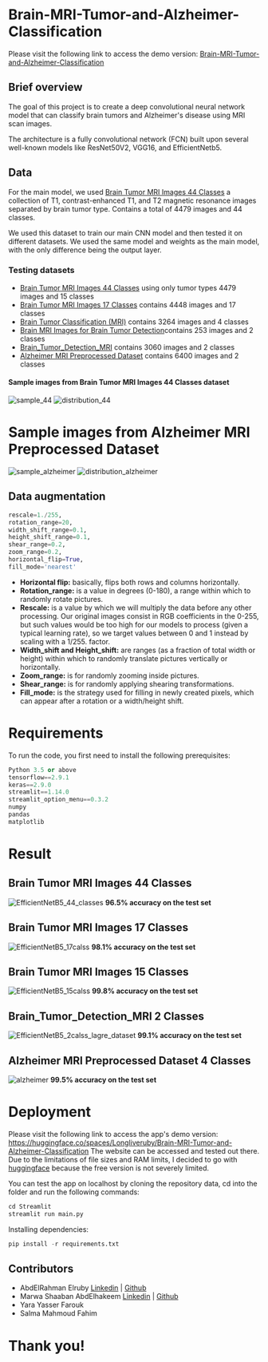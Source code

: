 # Brain-MRI-Tumor-and-Alzheimer-Classification
Please visit the following link to access the demo version: [Brain-MRI-Tumor-and-Alzheimer-Classification](https://huggingface.co/spaces/Longliveruby/Brain-MRI-Tumor-and-Alzheimer-Classification)

## Brief overview
The goal of this project is to create a deep convolutional neural network model that can classify brain tumors and Alzheimer's disease using MRI scan images.

The architecture is a fully convolutional network (FCN) built upon several well-known models like ResNet50V2, VGG16, and EfficientNetb5.

## Data
For the main model, we used [Brain Tumor MRI Images 44 Classes](https://www.kaggle.com/datasets/fernando2rad/brain-tumor-mri-images-44c) a collection of T1, contrast-enhanced T1, and T2 magnetic resonance images separated by brain tumor type. Contains a total of 4479 images and 44 classes.

We used this dataset to train our main CNN model and then tested it on different datasets. We used the same model and weights as the main model, with the only difference being the output layer. 

### Testing datasets 
- [Brain Tumor MRI Images 44 Classes](https://www.kaggle.com/datasets/fernando2rad/brain-tumor-mri-images-44c) using only tumor types 4479 images and 15 classes
- [Brain Tumor MRI Images 17 Classes](https://www.kaggle.com/datasets/fernando2rad/brain-tumor-mri-images-17-classes) contains 4448 images and 17 classes
- [Brain Tumor Classification (MRI)](https://www.kaggle.com/datasets/sartajbhuvaji/brain-tumor-classification-mri) contains 3264 images and 4 classes
- [Brain MRI Images for Brain Tumor Detection](https://www.kaggle.com/datasets/navoneel/brain-mri-images-for-brain-tumor-detection)contains 253 images and 2 classes
- [Brain_Tumor_Detection_MRI](https://www.kaggle.com/datasets/abhranta/brain-tumor-detection-mri) contains 3060 images and 2 classes
- [Alzheimer MRI Preprocessed Dataset](https://www.kaggle.com/datasets/sachinkumar413/alzheimer-mri-dataset) contains 6400 images and 2 classes

#### Sample images from Brain Tumor MRI Images 44 Classes dataset
![sample_44](https://user-images.githubusercontent.com/107134115/232938604-3b07397e-6168-4906-a898-9c405a0c347a.png)
![distribution_44](https://user-images.githubusercontent.com/107134115/232927885-a38a2138-d3e5-48a1-8d6f-7489ff35ab45.png)


# Sample images from Alzheimer MRI Preprocessed Dataset
![sample_alzheimer](https://user-images.githubusercontent.com/107134115/232930087-96ffa33f-b609-400e-ba17-f87248d157f2.png)
![distribution_alzheimer](https://user-images.githubusercontent.com/107134115/232930063-2f0e0027-c4bf-4a2c-a7a4-290ca1f0d973.png)

## Data augmentation
```python
rescale=1./255,
rotation_range=20,
width_shift_range=0.1,
height_shift_range=0.1,
shear_range=0.2,
zoom_range=0.2,
horizontal_flip=True,
fill_mode='nearest'
```
- **Horizontal flip:** basically, flips both rows and columns horizontally. 
- **Rotation_range:** is a value in degrees (0-180), a range within which to randomly rotate pictures.
- **Rescale:** is a value by which we will multiply the data before any other processing. Our original images consist in RGB coefficients in the 0-255, but such values would be too high for our models to process (given a typical learning rate), so we target values between 0 and 1 instead by scaling with a 1/255. factor.
- **Width_shift and Height_shift:** are ranges (as a fraction of total width or height) within which to randomly translate pictures vertically or horizontally.
- **Zoom_range:** is for randomly zooming inside pictures.
- **Shear_range:** is for randomly applying shearing transformations.
- **Fill_mode:** is the strategy used for filling in newly created pixels, which can appear after a rotation or a width/height shift.


# Requirements
To run the code, you first need to install the following prerequisites:
```python
Python 3.5 or above
tensorflow==2.9.1 
keras==2.9.0
streamlit==1.14.0
streamlit_option_menu==0.3.2
numpy
pandas
matplotlib 
```
    
# Result

## Brain Tumor MRI Images 44 Classes
![EfficientNetB5_44_classes](https://user-images.githubusercontent.com/107134115/232933100-41f1b858-73c8-4432-9952-6c5d575c088a.png)
**96.5% accuracy on the test set**
## Brain Tumor MRI Images 17 Classes
![EfficientNetB5_17calss](https://user-images.githubusercontent.com/107134115/232933258-19252edc-a718-4813-b8f6-318ee95b54e0.png)
**98.1% accuracy on the test set**
## Brain Tumor MRI Images 15 Classes
![EfficientNetB5_15calss](https://user-images.githubusercontent.com/107134115/232933343-ef0858b1-e87f-4958-8846-777811b494c9.png)
**99.8% accuracy on the test set**
## Brain_Tumor_Detection_MRI 2 Classes
![EfficientNetB5_2calss_lagre_dataset](https://user-images.githubusercontent.com/107134115/232933464-853a75b0-e931-4a70-9785-6ab44756aa26.png)
**99.1% accuracy on the test set**
## Alzheimer MRI Preprocessed Dataset 4 Classes
![alzheimer](https://user-images.githubusercontent.com/107134115/232934983-ed4adbdd-a5e5-4f7e-ba98-0636a1905f86.png)
**99.5% accuracy on the test set**

# Deployment
Please visit the following link to access the app's demo version: https://huggingface.co/spaces/Longliveruby/Brain-MRI-Tumor-and-Alzheimer-Classification
The website can be accessed and tested out there. Due to the limitations of file sizes and RAM limits, I decided to go with
[huggingface](https://huggingface.co/) because the free version is not severely limited.  

You can test the app on localhost by cloning the repository data, cd into the folder and run the following commands:
```python
cd Streamlit
streamlit run main.py
```
Installing dependencies:
```python
pip install -r requirements.txt
```
## Contributors
- AbdElRahman Elruby [Linkedin](https://www.linkedin.com/in/abdelrhmanelruby/) | [Github](https://github.com/abdelrhmanelruby)
- Marwa Shaaban AbdElhakeem [Linkedin](https://www.linkedin.com/in/marwa-shaaban-abd-elhakim/) | [Github](https://github.com/Marwa-Shaaban)
- Yara Yasser Farouk
- Salma Mahmoud Fahim



# Thank you!
